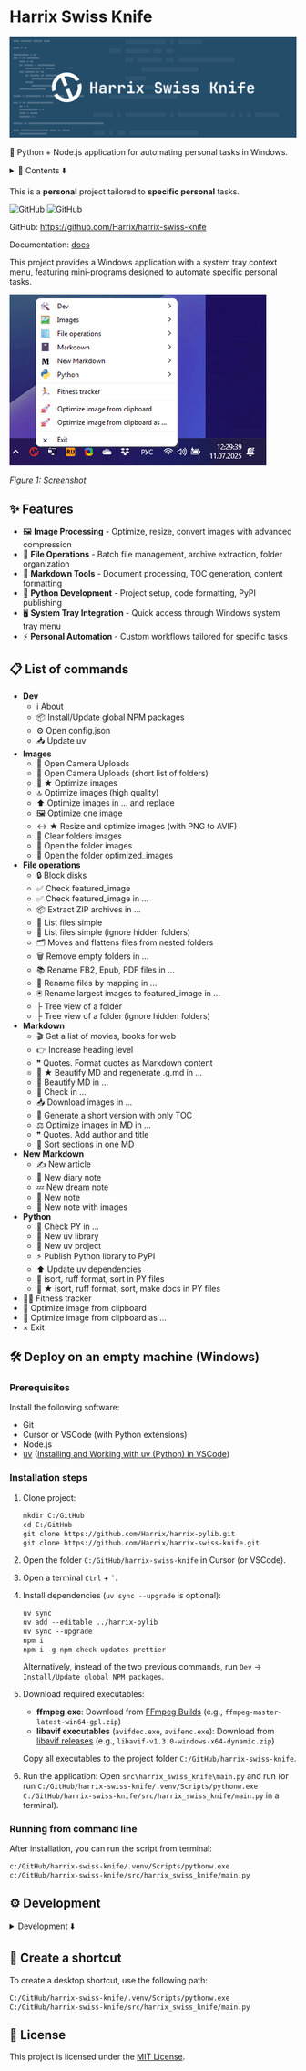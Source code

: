 # Harrix Swiss Knife

![Featured image](https://raw.githubusercontent.com/Harrix/harrix-swiss-knife/refs/heads/main/img/featured-image.svg)

🤖 Python + Node.js application for automating personal tasks in Windows.

<details>
<summary>📖 Contents ⬇️</summary>

## Contents

- [✨ Features](#-features)
- [📋 List of commands](#-list-of-commands)
- [🛠️ Deploy on an empty machine (Windows)](#%EF%B8%8F-deploy-on-an-empty-machine-windows)
  - [Prerequisites](#prerequisites)
  - [Installation steps](#installation-steps)
  - [Running from command line](#running-from-command-line)
- [⚙️ Development](#%EF%B8%8F-development)
  - [CLI commands](#cli-commands)
  - [Add a new action](#add-a-new-action)
  - [Add file to a resource file](#add-file-to-a-resource-file)
- [🔗 Create a shortcut](#-create-a-shortcut)
- [📄 License](#-license)

</details>

This is a **personal** project tailored to **specific personal** tasks.

![GitHub](https://img.shields.io/badge/GitHub-harrix--swiss--knife-blue?logo=github) ![GitHub](https://img.shields.io/github/license/Harrix/harrix-swiss-knife)

GitHub: <https://github.com/Harrix/harrix-swiss-knife>

Documentation: [docs](https://github.com/Harrix/harrix-swiss-knife/blob/main/docs/index.g.md)

This project provides a Windows application with a system tray context menu, featuring mini-programs designed to automate specific personal tasks.

![Screenshot](https://raw.githubusercontent.com/Harrix/harrix-swiss-knife/refs/heads/main/img/screenshot.png)

_Figure 1: Screenshot_

## ✨ Features

- 🖼️ **Image Processing** - Optimize, resize, convert images with advanced compression
- 📁 **File Operations** - Batch file management, archive extraction, folder organization
- 📝 **Markdown Tools** - Document processing, TOC generation, content formatting
- 🐍 **Python Development** - Project setup, code formatting, PyPI publishing
- 🖥️ **System Tray Integration** - Quick access through Windows system tray menu
- ⚡ **Personal Automation** - Custom workflows tailored for specific tasks

## 📋 List of commands

- **Dev**
  - ℹ️ About
  - 📦 Install/Update global NPM packages
  - ⚙️ Open config.json
  - 📥 Update uv
- **Images**
  - 📸 Open Camera Uploads
  - 📸 Open Camera Uploads (short list of folders)
  - 🚀 ★ Optimize images
  - 🔝 Optimize images (high quality)
  - ⬆️ Optimize images in … and replace
  - 🖼️ Optimize one image
  - ↔️ ★ Resize and optimize images (with PNG to AVIF)
  - 🧹 Clear folders images
  - 📂 Open the folder images
  - 📂 Open the folder optimized_images
- **File operations**
  - 🔒 Block disks
  - ✅ Check featured_image
  - ✅ Check featured_image in …
  - 📦 Extract ZIP archives in …
  - 📄 List files simple
  - 📄 List files simple (ignore hidden folders)
  - 🗂️ Moves and flattens files from nested folders
  - 🗑️ Remove empty folders in …
  - 📚 Rename FB2, Epub, PDF files in …
  - 📝 Rename files by mapping in …
  - 🖲️ Rename largest images to featured_image in …
  - ├ Tree view of a folder
  - ├ Tree view of a folder (ignore hidden folders)
- **Markdown**
  - 🎬 Get a list of movies, books for web
  - 👉 Increase heading level
  - ❞ Quotes. Format quotes as Markdown content
  - 💎 ★ Beautify MD and regenerate .g.md in …
  - 💎 Beautify MD in …
  - 🚧 Check in …
  - 📥 Download images in …
  - 📑 Generate a short version with only TOC
  - ⚖️ Optimize images in MD in …
  - ❞ Quotes. Add author and title
  - 📶 Sort sections in one MD
- **New Markdown**
  - ✍️ New article
  - 📖 New diary note
  - 💤 New dream note
  - 📓 New note
  - 📓 New note with images
- **Python**
  - 🚧 Check PY in …
  - 🐍 New uv library
  - 🐍 New uv project
  - ⚡ Publish Python library to PyPI
  - ⬆️ Update uv dependencies
  - 🌟 isort, ruff format, sort in PY files
  - 🌟 ★ isort, ruff format, sort, make docs in PY files
- 🏃🏻 Fitness tracker
- 🚀 Optimize image from clipboard
- 🚀 Optimize image from clipboard as …
- × Exit

## 🛠️ Deploy on an empty machine (Windows)

### Prerequisites

Install the following software:

- Git
- Cursor or VSCode (with Python extensions)
- Node.js
- [uv](https://docs.astral.sh/uv/) ([Installing and Working with uv (Python) in VSCode](https://github.com/Harrix/harrix.dev-articles-2025-en/blob/main/uv-vscode-python/uv-vscode-python.md))

### Installation steps

1. Clone project:

   ```shell
   mkdir C:/GitHub
   cd C:/GitHub
   git clone https://github.com/Harrix/harrix-pylib.git
   git clone https://github.com/Harrix/harrix-swiss-knife.git
   ```

2. Open the folder `C:/GitHub/harrix-swiss-knife` in Cursor (or VSCode).

3. Open a terminal `Ctrl` + `` ` ``.

4. Install dependencies (`uv sync --upgrade` is optional):

   ```shell
   uv sync
   uv add --editable ../harrix-pylib
   uv sync --upgrade
   npm i
   npm i -g npm-check-updates prettier
   ```

   Alternatively, instead of the two previous commands, run `Dev` → `Install/Update global NPM packages`.

5. Download required executables:
   - **ffmpeg.exe**: Download from [FFmpeg Builds](https://github.com/BtbN/FFmpeg-Builds/releases) (e.g., `ffmpeg-master-latest-win64-gpl.zip`)
   - **libavif executables** (`avifdec.exe`, `avifenc.exe`): Download from [libavif releases](https://github.com/AOMediaCodec/libavif/releases) (e.g., `libavif-v1.3.0-windows-x64-dynamic.zip`)

   Copy all executables to the project folder `C:/GitHub/harrix-swiss-knife`.

6. Run the application:
   Open `src\harrix_swiss_knife\main.py` and run (or run `C:/GitHub/harrix-swiss-knife/.venv/Scripts/pythonw.exe C:/GitHub/harrix-swiss-knife/src/harrix_swiss_knife/main.py` in a terminal).

### Running from command line

After installation, you can run the script from terminal:

```shell
c:/GitHub/harrix-swiss-knife/.venv/Scripts/pythonw.exe c:/GitHub/harrix-swiss-knife/src/harrix_swiss_knife/main.py
```

## ⚙️ Development

<details>
<summary>Development ⬇️</summary>

### CLI commands

CLI commands after installation:

- `uv self update` — update uv itself.
- `uv sync --upgrade` — update all project libraries (sometimes you need to call twice).
- `ruff check` — lint the project's Python files.
- `ruff check --fix` — lint and fix the project's Python files.
- `pyside6-uic src/harrix_swiss_knife/fitness/window.ui -o src/harrix_swiss_knife/fitness/window.py` — convert UI file to PY class.
- `isort .` — sort imports.
- `ruff format` — format the project's Python files.
- `uv python install 3.13` + `uv python pin 3.13` + `uv sync` — switch to a different Python version.
- `vermin src` — determine the minimum Python version using [vermin](https://github.com/netromdk/vermin). However, if the version is below 3.10, we stick with 3.10 because Python 3.10 annotations are used.

### Add a new action

- Add a new action `class On<action>(action_base.ActionBase)` in `src/harrix_swiss_knife/action_<section>.py`.
- Site for searching emojis: <https://emojidb.org/>.
- In `main.py` add action `self.add_items(...)`.
- Run or restart `harrix-swiss-knife`.
- From `harrix-swiss-knife`, call the command `Python` → `isort, ruff format, sort, make docs in PY files` and select the folder `harrix_swiss_knife`.

Example action:

```python
class OnCheckFeaturedImageInFolders(ActionBase):
    """Check for featured image files in all configured folders.

    This action automatically checks all directories specified in the
    paths_with_featured_image configuration setting for the presence of
    files named `featured_image` with any extension, providing a status
    report for each directory.
    """

    icon = "✅"
    title = "Check featured_image"

    @ActionBase.handle_exceptions("checking featured image in folders")
    def execute(self, *args: Any, **kwargs: Any) -> None:  # noqa: ARG002
        """Execute the code. Main method for the action."""
        for path in self.config["paths_with_featured_image"]:
            result = h.file.check_featured_image(path)[1]
            self.add_line(result)
        self.show_result()
```

Example action with QThread:

```python
class OnNpmManagePackages(ActionBase):
    """Install or update configured NPM packages globally.

    This action manages NPM packages specified in the `config["npm_packages"]` list:
    1. Updates NPM itself to the latest version
    2. Installs/updates all configured packages (npm install will update if already exists)
    3. Runs global update to ensure all packages are at latest versions

    This ensures all configured packages are present and up-to-date in the system.
    """

    icon = "📦"
    title = "Install/Update global NPM packages"

    @ActionBase.handle_exceptions("NPM package management")
    def execute(self, *args: Any, **kwargs: Any) -> None:  # noqa: ARG002
        """Execute the code. Main method for the action."""
        self.start_thread(self.in_thread, self.thread_after, self.title)

    @ActionBase.handle_exceptions("NPM operations thread")
    def in_thread(self) -> str | None:
        """Execute code in a separate thread. For performing long-running operations."""
        # Update NPM itself first
        self.add_line("Updating NPM...")
        result = h.dev.run_command("npm update npm -g")
        self.add_line(result)

        # Install/update all configured packages
        self.add_line("Installing/updating configured packages...")
        install_commands = "\n".join([f"npm i -g {package}" for package in self.config["npm_packages"]])
        result = h.dev.run_command(install_commands)
        self.add_line(result)

        # Run global update to ensure everything is up-to-date
        self.add_line("Running global update...")
        result = h.dev.run_command("npm update -g")
        self.add_line(result)

        return "NPM packages management completed"

    @ActionBase.handle_exceptions("NPM thread completion")
    def thread_after(self, result: Any) -> None:
        """Execute code in the main thread after in_thread(). For handling the results of thread execution."""
        self.show_toast("NPM packages management completed")
        self.add_line(result)
        self.show_result()
```

Example action with sequence of QThread:

```python
class OnHarrixActionWithSequenceOfThread(ActionBase):
    """Docstring."""

    icon = "👷‍♂️"
    title = "Sequence of thread"

    @ActionBase.handle_exceptions("action")
    def execute(self, *args: Any, **kwargs: Any) -> None:  # noqa: ARG002
        """Execute the code. Main method for the action."""
        self.start_thread(self.in_thread_01, self.thread_after_01, self.title)
        return "Started the process chain"

    @ActionBase.handle_exceptions("action thread 01")
    def in_thread_01(self) -> str | None:
        """Execute code in a separate thread. For performing long-running operations."""
        # First operation
        self.add_line("Starting first operation")
        time.sleep(5)  # Simulating work
        return "First operation completed"

    @ActionBase.handle_exceptions("action thread 02")
    def in_thread_02(self) -> str | None:
        """Execute code in a separate thread. For performing long-running operations."""
        # Second operation
        self.add_line("Starting second operation")
        time.sleep(self.time_waiting_seconds)  # Simulating work
        return "Second operation completed"

    @ActionBase.handle_exceptions("action thread 03")
    def in_thread_03(self) -> str | None:
        """Execute code in a separate thread. For performing long-running operations."""
        # Third operation
        self.add_line("Starting third operation")
        time.sleep(5)  # Simulating work
        return "Third operation completed"

    @ActionBase.handle_exceptions("action thread 01 completion")
    def thread_after_01(self, result: Any) -> None:  # noqa: ARG002
        """Execute code in the main thread after in_thread_01(). For handling the results of thread execution."""
        self.add_line(result)  # Log the result from the first thread

        # Start the second operation
        self.time_waiting_seconds = 20
        message = f"Wait {self.time_waiting_seconds} seconds for the package to be published."
        self.start_thread(self.in_thread_02, self.thread_after_02, message)

    @ActionBase.handle_exceptions("action thread 02 completion")
    def thread_after_02(self, result: Any) -> None:  # noqa: ARG002
        """Execute code in the main thread after in_thread_02(). For handling the results of thread execution."""
        self.add_line(result)  # Log the result from the second thread

        # Start the third operation
        self.start_thread(self.in_thread_03, self.thread_after_03, self.title)

    @ActionBase.handle_exceptions("action thread 03 completion")
    def thread_after_03(self, result: Any) -> None:  # noqa: ARG002
        """Execute code in the main thread after in_thread_03(). For handling the results of thread execution."""
        self.add_line(result)  # Log the result from the third thread
        self.show_toast(f"{self.title} completed")
        self.show_result()
```

### Add file to a resource file

Add files (pictures, etc.) to the `src\harrix_swiss_knife\assets` folder.

In the file `resources.qrc` add line for example `<file>assets/logo.svg</file>`:

```xml
<?xml version="1.0" encoding="UTF-8"?>
<RCC>
    <qresource prefix="/">
        <file>assets/logo.svg</file>
    </qresource>
</RCC>
```

Generate `resources_rc.py`:

```shell
pyside6-rcc src/harrix_swiss_knife/resources.qrc -o src/harrix_swiss_knife/resources_rc.py
```

</details>

## 🔗 Create a shortcut

To create a desktop shortcut, use the following path:

```shell
C:/GitHub/harrix-swiss-knife/.venv/Scripts/pythonw.exe C:/GitHub/harrix-swiss-knife/src/harrix_swiss_knife/main.py
```

## 📄 License

This project is licensed under the [MIT License](https://github.com/Harrix/harrix-swiss-knife/blob/main/LICENSE.md).
